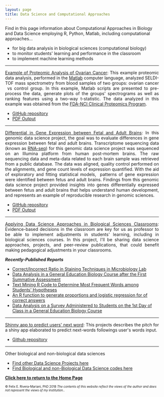 ```yaml
---
layout: page
title: Data Science and Computational Approaches
---
```



Find in this page information about Computational Approaches in Biology and Data Science employing R, Python, Matlab, including computational approaches...

- for big data analysis in biological sciences (computational biology)
- to monitor students' learning and performance in the classroom
- to implement machine learning methods

<div class="github-card" data-user="friveramariani"></div>
<script src="http://lab.lepture.com/github-cards/widget.js"></script>

---

<div style="text-align:justify"><p><a href="https://github.com/friveramariani/Proteomic-Examples" target="_blank">Example of Proteomic Analysis of Ovarian Cancer</a>: This example proteomic data analysis, performed in the <a href="https://www.mathworks.com/products/matlab.html" target="_blank">Matlab</a> computer language, analyzed SELDI-TOF mass spectrometry from blood samples of two groups: ovarian cancer  vs control group. In this example, Matlab scripts are presented to pre-process the data, generate plots of the groups' spectrograms as well as ranking features using a two-way t-statistic. The data analyzed in this example was obtained from the <a href="https://home.ccr.cancer.gov/ncifdaproteomics/ppatterns.asp">FDA-NCI Clinical Proteomics Program</a>.</p></div> 

- <a href="https://github.com/friveramariani/Proteomic-Examples" target="_blank">GitHub repository</a>
- <a href="https://www.researchgate.net/publication/319103946_Proteomics_data_analysis_in_cancer_biology_with_Matlab" target="_blank">PDF Output</a>

---

<div style="text-align:justify"><p><a href="https://github.com/friveramariani/GenomicDataScience_FetalAdultBrain" target="_blank">Differential in Gene Expression between Fetal and Adult Brains</a>: In this genomic data science project, the goal was to evaluate differences in gene expression between fetal and adult brains. Transcriptome sequencing data (known as <a href="https://en.wikipedia.org/wiki/RNA-Seq" target="_blank">RNA-seq</a>) for this genomic data science project was sequenced on an Illumina platform from human post-mortem brains. The raw sequencing data and meta-data related to each brain sample was retrieved from a public database. The data was aligned, quality control performed on the alignments, and gene count levels of expression quantified. With the aid of exploratory and fitting statistical models,  patterns of gene expression were identified between fetus and adult brains. Findings from this genomic data science project provided insights into genes differentially expressed between fetus and adult brains that helps understand human development, and represents an example of reproducible research in genomic sciences.</p></div> 

- <a href="https://github.com/friveramariani/GenomicDataScience_FetalAdultBrain" target="_blank">GitHub repository</a>
- <a href="https://www.researchgate.net/publication/311203295_Report_RNA-Seq_Data_Analysis_Worflow_to_Evaluate_Differential_Gene_Expression_between_Fetus_and_Adult_Brains_from_Publicly-Available_Data_as_a_Genomic_Data_Science_Demonstration_in_a_Upper_Division_Mi" target="_blank">PDF Output</a>

---

<div style="text-align:justify"><p><a href="https://www.researchgate.net/project/Applying-Data-Science-Approaches-in-Biological-Sciences-Classrooms?_esc=profileProjectCards&_sg=-XO68eEemQp3HNPS0KrOL2bjqDRIVkgGT7tgZU86f--Ied0fnhhIqTcwhregbtQPzGDLrd44MLrwDWCl0B9P9g.8bzPwU4Hw8H95Si2ifVxs30Y2D9G1NLXAWevaI20Ye1Iypn9hFDr6yxcGOegAuWT.eGebw20oCHpG6d88csNnnpo5djacTogpfurkn2o907J2sJAHKab4PoVXM_QRiQey&_viewIds%5B0%5D=Mfbk27SkHZVlqyAKuqvg1wx5&_viewIds%5B1%5D=6b1SML1ge7lBb56ZPFI5tTcU" target="_blank">Applying Data Science Approaches in Biological Sciences Classrooms</a>: Evidence-based decisions in the classroom are key for us as professor to be able to implement adjustments in students' learning, including in biological sciences courses. In this project, I'll be sharing data science approaches, projects, and peer-review publications, that could benefit making pedagogical adjustments in your classrooms.</p></div> 

***Recently-Published Reports***

- <a href="http://dx.doi.org/10.13140/RG.2.2.31839.66721" target="_blank">Correct/Incorrect Ratio in Staining Techniques in Microbiology Lab</a>
- <a href="http://dx.doi.org/10.13140/RG.2.2.30379.85281" target="_blank">Data Analysis in a General Education Biology Course after the First Summative Assessment</a>
- <a href="http://dx.doi.org/10.13140/RG.2.2.16545.81763" target="_blank">Text Mining R Code to Determine Most Frequent Words among Students' Hypotheses</a>
- <a href="https://www.researchgate.net/profile/Felix_Rivera-Mariani/project/Applying-Data-Science-Approaches-in-Biological-Sciences-Classrooms/attachment/58ba3eb082999cd4be0a5445/AS:468039633248256@1488600752381/download/Prop_correct_logit.pdf?context=ProjectUpdatesLog" target="_blank">An R function to generate proportions and logistic regression for of correct answers</a>
- <a href="https://www.researchgate.net/project/Applying-Data-Science-Approaches-in-Biological-Sciences-Classrooms" target="_blank">Data Analysis on a Survey Administered to Students on the 1st Day of Class in a General Education Biology Course</a>

---

<div style="text-align:justify"><p><a href="http://rpubs.com/friveramariani/jhdscapstone" target="_blank">Shinny app to predict users' next word</a>: This projects describes  the pitch for a shiny app elaborated to predict next-words followings user's words input.</p></div>

- <a href="https://github.com/friveramariani/capstone-project" target="_blank">Github repository</a>
 
---

Other biological and non-biological data sciences 

- <a href="http://rpubs.com/friveramariani/dataproduct" target="_blank">Find other Data Science Projects here</a>
- <a href="https://github.com/friveramariani" target="_blank">Find Biological and non-Biological Data Science codes here</a>

[**Click here to return to the Home Page**](http://www.friveram.com/)

<font size="1">&#169; Felix E. Rivera-Mariani, PhD 2018 <i>The contents of this website reflect the views of the author and does not represent the views of my institution.</i>.</font>